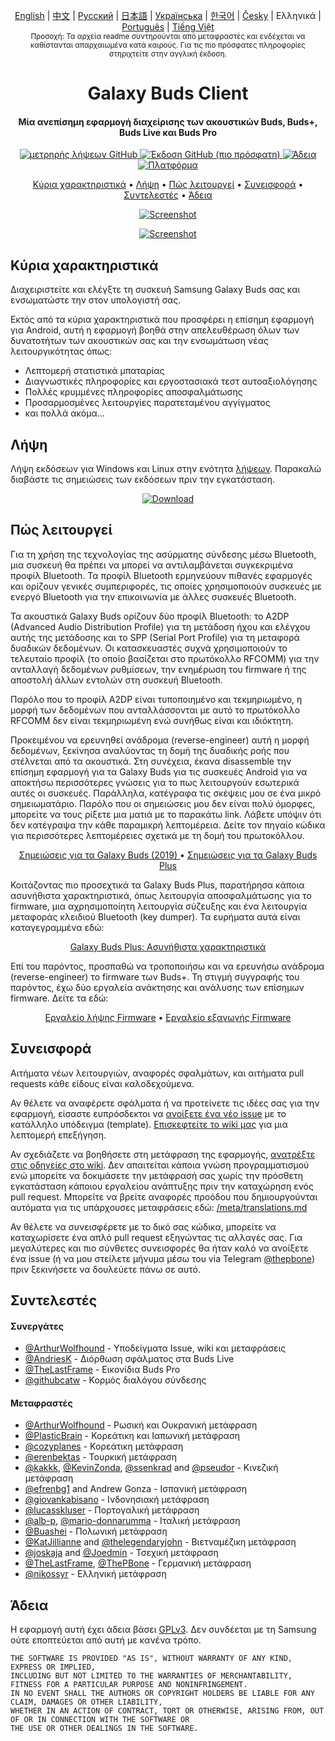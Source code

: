 <p align="center">
  <a href="../README.md">English</a> | <a href="/docs/README_chs.md">中文</a> | <a href="/docs/README_rus.md">Русский</a> | <a href="/docs/README_jpn.md">日本語</a> | <a href="/docs/README_ukr.md">Українська</a> | <a href="/docs/README_kor.md">한국어</a> | <a href="/docs/README_cze.md">Česky</a> | Ελληνικά | <a href="/docs/README_pt.md">Português</a> | <a href="/docs/README_vnm.md">Tiếng Việt</a> <br>
    <sub>Προσοχή: Τα αρχεία readme συντηρούνται από μεταφραστές και ενδέχεται να καθίστανται απαρχαιωμένα κατά καιρούς. Για τις πιο πρόσφατες πληροφορίες στηριχτείτε στην αγγλική έκδοση.</sub>
</p>
<h1 align="center">
  Galaxy Buds Client
  <br>
</h1>
<h4 align="center">Μία ανεπίσημη εφαρμογή διαχείρισης των ακουστικών Buds, Buds+, Buds Live και Buds Pro</h4>
<p align="center">
  <a href="https://github.com/ThePBone/GalaxyBudsClient/releases">
    <img alt="μετρηρής λήψεων GitHub" src="https://img.shields.io/github/downloads/thepbone/galaxybudsclient/total">
  </a>
  <a href="https://github.com/ThePBone/GalaxyBudsClient/releases">
   <img alt="Έκδοση GitHub  (πιο πρόσφατη)" src="https://img.shields.io/github/v/release/thepbone/galaxybudsclient">
  </a>
  <a href="https://github.com/ThePBone/GalaxyBudsClient/blob/master/LICENSE">
      <img alt="Άδεια" src="https://img.shields.io/github/license/thepbone/galaxybudsclient">
  </a>
  <a href="https://github.com/ThePBone/GalaxyBudsClient/releases">
    <img alt="Πλατφόρμα" src="https://img.shields.io/badge/platform-Windows/Linux-yellowgreen">
  </a>
</p>
<p align="center">
  <a href="#κύρια-χαρακτηριστικά">Κύρια χαρακτηριστικά</a> •
  <a href="#λήψη">Λήψη</a> •
  <a href="#πώς-λειτουργεί">Πώς λειτουργεί</a> •
  <a href="#συνεισφορά">Συνεισφορά</a> •
  <a href="#συντελεστές">Συντελεστές</a> •
  <a href="#άδεια">Άδεια</a>
</p>

<p align="center">
    <a href="https://ko-fi.com/H2H83E5J3"><img alt="Screenshot" src="https://ko-fi.com/img/githubbutton_sm.svg"></a>
</p>

<p align="center">
    <a href="#"><img alt="Screenshot" src="https://github.com/ThePBone/GalaxyBudsClient/blob/master/screenshots/screencap.gif"></a>
</p>

## Κύρια χαρακτηριστικά

Διαχειριστείτε και ελέγξτε τη συσκευή Samsung Galaxy Buds σας και ενσωματώστε την στον υπολογιστή σας.

Εκτός από τα κύρια χαρακτηριστικά που προσφέρει η επίσημη εφαρμογή για Android, αυτή η εφαρμογή βοηθά στην απελευθέρωση όλων των δυνατοτήτων των ακουστικών σας και την ενσωμάτωση νέας λειτουργικότητας όπως:

- Λεπτομερή στατιστικά μπαταρίας
- Διαγνωστικές πληροφορίες και εργοστασιακά τεστ αυτοαξιολόγησης
- Πολλές κρυμμένες πληροφορίες αποσφαλμάτωσης
- Προσαρμοσμένες λειτουργίες παρατεταμένου αγγίγματος
- και πολλά ακόμα...

## Λήψη

Λήψη εκδόσεων για Windows και Linux στην ενότητα [λήψεων](https://github.com/ThePBone/GalaxyBudsClient/releases). Παρακαλώ διαβάστε τις σημειώσεις των εκδόσεων πριν την εγκατάσταση.

<p align="center">
    <a href="https://github.com/ThePBone/GalaxyBudsClient/releases"><img alt="Download" src="https://github.com/ThePBone/GalaxyBudsClient/blob/master/screenshots/download.png"></a>
</p>

## Πώς λειτουργεί

Για τη χρήση της τεχνολογίας της ασύρματης σύνδεσης μέσω Bluetooth, μια συσκευή θα πρέπει να μπορεί να αντιλαμβάνεται συγκεκριμένα προφίλ Bluetooth. Τα προφίλ Bluetooth ερμηνεύουν πιθανές εφαρμογές και ορίζουν γενικές συμπεριφορές, τις οποίες χρησιμοποιούν συσκευές με ενεργό Bluetooth για την επικοινωνία με άλλες συσκευές Bluetooth.

Τα ακουστικά Galaxy Buds ορίζουν δύο προφίλ Bluetooth: το A2DP (Advanced Audio Distribution Profile) για τη μετάδοση ήχου και ελέγχου αυτής της μετάδοσης και το SPP (Serial Port Profile) για τη μεταφορά δυαδικών δεδομένων. Οι κατασκευαστές συχνά χρησιμοποιούν το τελευταίο προφίλ (το οποίο βασίζεται στο πρωτόκολλο RFCOMM) για την ανταλλαγή δεδομένων ρυθμίσεων, την ενημέρωση του firmware ή της αποστολή άλλων εντολών στη συσκευή Bluetooth.

Παρόλο που το προφίλ A2DP είναι τυποποιημένο και τεκμηριωμένο, η μορφή των δεδομένων που ανταλλάσσονται με αυτό το πρωτόκολλο RFCOMM δεν είναι τεκμηριωμένη ενώ συνήθως είναι και ιδιόκτητη.

Προκειμένου να ερευνηθεί ανάδρομα (reverse-engineer) αυτή η μορφή δεδομένων, ξεκίνησα αναλύοντας τη δομή της δυαδικής ροής που στέλνεται από τα ακουστικά. Στη συνέχεια, έκανα disassemble την επίσημη εφαρμογή για τα Galaxy Buds για τις συσκευές Android για να αποκτήσω περισσότερες γνώσεις για το πως λειτουργούν εσωτερικά αυτές οι συσκευές. Παράλληλα, κατέγραφα τις σκέψεις μου σε ένα μικρό σημειωματάριο. Παρόλο που οι σημειώσεις μου δεν είναι πολύ όμορφες, μπορείτε να τους ρίξετε μια ματιά με το παρακάτω link. Λάβετε υπόψιν ότι δεν κατέγραψα την κάθε παραμικρή λεπτομέρεια. Δείτε τον πηγαίο κώδικα για περισσότερες λεπτομέρειες σχετικά με τη δομή του πρωτοκόλλου.

<p align="center">
  <a href="https://github.com/ThePBone/GalaxyBudsClient/blob/master/GalaxyBudsRFCommProtocol.md">Σημειώσεις για τα Galaxy Buds (2019) </a> •
  <a href="https://github.com/ThePBone/GalaxyBudsClient/blob/master/Galaxy%20Buds%20Plus%20RFComm%20Protocol%20Notes.md">Σημειώσεις για τα Galaxy Buds Plus</a>
</p>

Κοιτάζοντας πιο προσεχτικά τα Galaxy Buds Plus, παρατήρησα κάποια ασυνήθιστα χαρακτηριστικά, όπως λειτουργία αποσφαλμάτωσης για το firmware, μια αχρησιμοποίητη λειτουργία σύζευξης και ένα λειτουργία μεταφοράς κλειδιού Bluetooth (key dumper). Τα ευρήματα αυτά είναι καταγεγραμμένα εδώ:

<p align="center">
  <a href="https://github.com/ThePBone/GalaxyBudsClient/blob/master/GalaxyBudsPlus_HiddenDebugFeatures.md">Galaxy Buds Plus: Ασυνήθιστα χαρακτηριστικά</a>
</p>

Επί του παρόντος, προσπαθώ να τροποποιήσω και να ερευνήσω ανάδρομα (reverse-engineer) το firmware των Buds+. Τη στιγμή συγγραφής του παρόντος, έχω δύο εργαλεία ανάκτησης και ανάλυσης των επίσημων firmware. Δείτε τα εδώ:

<p align="center">
  <a href="https://github.com/ThePBone/GalaxyBudsFirmwareDownloader">Εργαλείο λήψης Firmware</a> •
  <a href="https://github.com/ThePBone/GalaxyBudsFirmwareExtractor">Εργαλείο εξαγωγής Firmware</a>
</p>

## Συνεισφορά

Αιτήματα νέων λειτουργιών, αναφορές σφαλμάτων, και αιτήματα pull requests κάθε είδους είναι καλοδεχούμενα.

Αν θέλετε να αναφέρετε σφάλματα ή να προτείνετε τις ιδέες σας για την εφαρμογή, είσαστε ευπρόσδεκτοι να [ανοίξετε ένα νέο issue](https://github.com/ThePBone/GalaxyBudsClient/issues/new/choose) με το κατάλληλο υπόδειγμα (template). [Επισκεφτείτε το wiki μας](https://github.com/ThePBone/GalaxyBudsClient/wiki/2.-How-to-submit-issues) για μια λεπτομερή επεξήγηση.

Αν σχεδιάζετε να βοηθήσετε στη μετάφραση της εφαρμογής, [ανατρέξτε στις οδηγείες στο wiki](https://github.com/ThePBone/GalaxyBudsClient/wiki/3.-How-to-help-with-translations). Δεν απαιτείται κάποια γνώση προγραμματισμού ενώ μπορείτε να δοκιμάσετε την μετάφρασή σας χωρίς την πρόσθετη εγκατάσταση κάποιου εργαλείου ανάπτυξης πριν την καταχώρηση ενός pull request.
Μπορείτε να βρείτε αναφορές προόδου που δημιουργούνται αυτόματα για τις υπάρχουσες μεταφράσεις εδώ: [/meta/translations.md](https://github.com/ThePBone/GalaxyBudsClient/blob/master/meta/translations.md)

Αν θέλετε να συνεισφέρετε με το δικό σας κώδικα, μπορείτε να καταχωρίσετε ένα απλό pull request εξηγώντας τις αλλαγές σας. Για μεγαλύτερες και πιο σύνθετες συνεισφορές θα ήταν καλό να ανοίξετε ένα issue (ή να μου στείλετε μήνυμα μέσω του via Telegram [@thepbone](https://t.me/thepbone)) πριν ξεκινήσετε να δουλεύετε πάνω σε αυτό.

## Συντελεστές

#### Συνεργάτες

- [@ArthurWolfhound](https://github.com/ArthurWolfhound) - Υποδείγματα Issue, wiki και μεταφράσεις
- [@AndriesK](https://github.com/AndriesK) - Διόρθωση σφάλματος στα Buds Live
- [@TheLastFrame](https://github.com/TheLastFrame) - Εικονίδια Buds Pro
- [@githubcatw](https://github.com/githubcatw) - Κορμός διαλόγου σύνδεσης

#### Μεταφραστές

- [@ArthurWolfhound](https://github.com/ArthurWolfhound) - Ρωσική και Ουκρανική μετάφραση
- [@PlasticBrain](https://github.com/fhalfkg) - Κορεάτικη και Ιαπωνική μετάφραση
- [@cozyplanes](https://github.com/cozyplanes) - Κορεάτικη μετάφραση
- [@erenbektas](https://github.com/erenbektas) - Τουρκική μετάφραση
- [@kakkk](https://github.com/kakkk), [@KevinZonda](https://github.com/KevinZonda), [@ssenkrad](https://github.com/ssenkrad) and [@pseudor](https://github.com/pseudor) - Κινεζική μετάφραση
- [@efrenbg1](https://github.com/efrenbg1) and Andrew Gonza - Ισπανική μετάφραση
- [@giovankabisano](https://github.com/giovankabisano) - Ινδονησιακή μετάφραση
- [@lucasskluser](https://github.com/lucasskluser) - Πορτογαλική μετάφραση
- [@alb-p](https://github.com/alb-p), [@mario-donnarumma](https://github.com/mario-donnarumma) - Ιταλική μετάφραση
- [@Buashei](https://github.com/Buashei) - Πολωνική μετάφραση
- [@KatJillianne](https://github.com/KatJillianne) and [@thelegendaryjohn](https://github.com/thelegendaryjohn) - Βιετναμέζικη μετάφραση
- [@joskaja](https://github.com/joskaja) and [@Joedmin](https://github.com/Joedmin) - Τσεχική μετάφραση
- [@TheLastFrame](https://github.com/TheLastFrame), [@ThePBone](https://github.com/ThePBone) - Γερμανική μετάφραση
- [@nikossyr](https://github.com/nikossyr) - Ελληνική μετάφραση

## Άδεια

Η εφαρμογή αυτή έχει άδεια βάσει [GPLv3](https://github.com/ThePBone/GalaxyBudsClient/blob/master/LICENSE). Δεν συνδέεται με τη Samsung ούτε εποπτεύεται από αυτή με κανένα τρόπο.

```
THE SOFTWARE IS PROVIDED "AS IS", WITHOUT WARRANTY OF ANY KIND, EXPRESS OR IMPLIED,
INCLUDING BUT NOT LIMITED TO THE WARRANTIES OF MERCHANTABILITY, FITNESS FOR A PARTICULAR PURPOSE AND NONINFRINGEMENT.
IN NO EVENT SHALL THE AUTHORS OR COPYRIGHT HOLDERS BE LIABLE FOR ANY CLAIM, DAMAGES OR OTHER LIABILITY,
WHETHER IN AN ACTION OF CONTRACT, TORT OR OTHERWISE, ARISING FROM, OUT OF OR IN CONNECTION WITH THE SOFTWARE OR
THE USE OR OTHER DEALINGS IN THE SOFTWARE.
```
